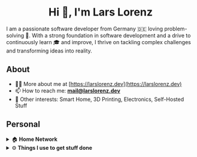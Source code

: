 <h1 align="center">Hi 👋, I'm Lars Lorenz</h1>

<p>
I am a passionate software developer from Germany 🇩🇪 loving problem-solving 🧠. With a strong foundation in software development and a drive to continuously learn 🎓 and improve, I thrive on tackling complex challenges and transforming ideas into reality.
</p>

<h2>About</h2>

- 👨‍💻 More about me at [https://larslorenz.dev](https://larslorenz.dev)
- 📫 How to reach me: **mail@larslorenz.dev**
- 🤩 Other interests: Smart Home, 3D Printing, Electronics, Self-Hosted Stuff

<h2>Personal</h2>

<details>
  <summary>🏠<b> Home Network</b></summary>
  	<ul>
      <li><b>Smart Home:</b> Home Assistant, ESPHome, Zigbee2Mqtt</li>
      <li><b>Infrastructure:</b> OPNsense, Docker, AdGuard Home, Cloudflare Tunnel</li>
      <li><b>Hardware:</b> Synology DS723+ 32GB 8TB, SONOFF ZBDongle-E (EFR32MG21)</li>
	</ul>
</details>

<details>
  <summary>⚙️<b> Things I use to get stuff done</b></summary>
  	<ul>
      <li><b>Apple Nerd:</b> MacBook Pro M2 32GB 1TB, MacBook Air M1 16GB 512GB, iPhone 15 Pro 128GB, iPad Pro M1 128GB, Apple Watch 8, Apple TV 4K 128GB</li>
      <li><b>Tools:</b> Things 3, Fantastical, Craft, Todoist, QuitAll, AirBuddy, CleanShot</li>
      <li><b>Development:</b> WebStorm, VS Code, iTerm</li>
      <li><b>To Stay Updated:</b> lire, Raindrop</li>
	</ul>
</details>
